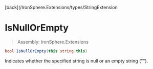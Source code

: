 ﻿

[back](/IronSphere.Extensions/types/StringExtension

# IsNullOrEmpty

> Assembly: IronSphere.Extensions

```csharp
bool IsNullOrEmpty(this string this)
```

Indicates whether the specified string is null or an empty string (&quot;&quot;).

 